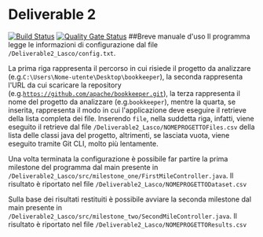 # Deliverable 2
[![Build Status](https://travis-ci.org/giuseppelasco17/Deliverable2_Lasco.svg?branch=master)](https://travis-ci.org/giuseppelasco17/Deliverable2_Lasco)
[![Quality Gate Status](https://sonarcloud.io/api/project_badges/measure?project=giuseppelasco17_Deliverable2_Lasco&metric=alert_status)](https://sonarcloud.io/dashboard?id=giuseppelasco17_Deliverable2_Lasco)
##Breve manuale d'uso
Il programma legge le informazioni di configurazione dal file `/Deliverable2_Lasco/config.txt`.

La prima riga rappresenta il percorso in cui risiede il progetto da analizzare
(e.g.`C:\Users\Nome-utente\Desktop\bookkeeper`), la seconda rappresenta l'URL da cui scaricare la repository
(e.g.[`https://github.com/apache/bookkeeper.git`](https://github.com/apache/bookkeeper.git)), la terza rappresenta il 
nome del progetto da analizzare (e.g.`bookkeeper`), mentre la quarta, se inserita, rappresenta il modo in cui 
l'applicazione deve eseguire il retrieve della lista completa dei file. Inserendo `file`, nella suddetta riga, infatti, 
viene eseguito il retrieve dal file `/Deliverable2_Lasco/NOMEPROGETTOFiles.csv` della lista delle classi java del progetto, altrimenti, se 
lasciata vuota, viene eseguito tramite Git CLI, molto più lentamente.



Una volta terminata la configurazione è possibile far partire la prima milestone del programma dal main presente in
`/Deliverable2_Lasco/src/milestone_one/FirstMileController.java`. Il risultato è riportato nel file
`/Deliverable2_Lasco/NOMEPROGETTODataset.csv`

Sulla base dei risultati restituiti è possibile avviare la seconda milestone dal main presente in
`/Deliverable2_Lasco/src/milestone_two/SecondMileController.java`. Il risultato è riportato nel file
`/Deliverable2_Lasco/NOMEPROGETTOResults.csv`